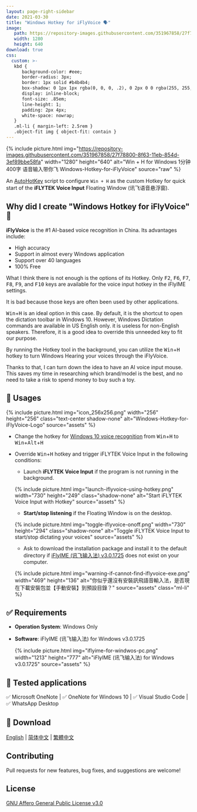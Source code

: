 ```yaml
---
layout: page-right-sidebar
date: 2021-03-30
title: "Windows Hotkey for iFlyVoice 🗣"
image:
   path: https://repository-images.githubusercontent.com/351967858/27f78800-8f63-11eb-854d-3ef89bbe58fa
   width: 1280
   height: 640
download: true
css:
  custom: >-
   kbd {
      background-color: #eee;
      border-radius: 3px;
      border: 1px solid #b4b4b4;
      box-shadow: 0 1px 1px rgba(0, 0, 0, .2), 0 2px 0 0 rgba(255, 255, 255, .7) inset;
      display: inline-block;
      font-size: .85em;
      line-height: 1;
      padding: 2px 4px;
      white-space: nowrap;
   }
   .ml-li { margin-left: 2.5rem }
   .object-fit img { object-fit: contain }
---
```


{% include picture.html img="https://repository-images.githubusercontent.com/351967858/27f78800-8f63-11eb-854d-3ef89bbe58fa" width="1280" height="640" alt="Win + H for Windows 1分钟400字 语音输入带你飞 Windows-Hotkey-for-iFlyVoice" source="raw" %}

An [AutoHotKey](https://www.autohotkey.com/) script to configure `Win + H` as the custom Hotkey for quick start of the **iFLYTEK Voice Input** Floating Window (讯飞语音悬浮窗).

## Why did I create "Windows Hotkey for iFlyVoice" 👾

**iFlyVoice** is the #1 AI-based voice recognition in China. Its advantages include:

- High accuracy
- Support in almost every Windows application
- Support over 40 languages
- 100% Free

What I think there is not enough is the options of its Hotkey. Only <kbd>F2</kbd>, <kbd>F6</kbd>, <kbd>F7</kbd>, <kbd>F8</kbd>, <kbd>F9</kbd>, and <kbd>F10</kbd> keys are available for the voice input hotkey in the iFlyIME settings.

It is bad because those keys are often been used by other applications.

<kbd>Win</kbd>+<kbd>H</kbd> is an ideal option in this case. By default, it is the shortcut to open the dictation toolbar in Windows 10. However, Windows Dictation commands are available in US English only. it is useless for non-English speakers. Therefore, it is a good idea to override this unneeded key to fit our purpose.

By running the Hotkey tool in the background, you can utilize the <kbd>Win</kbd>+<kbd>H</kbd> hotkey to turn Windows Hearing your voices through the iFlyVoice.

Thanks to that, I can turn down the idea to have an AI voice input mouse. This saves my time in researching which brand/model is the best, and no need to take a risk to spend money to buy such a toy.

## 🚀 Usages

{% include picture.html img="icon_256x256.png" width="256" height="256" class="text-center shadow-none" alt="Windows-Hotkey-for-iFlyVoice-Logo" source="assets" %}

- Change the hotkey for [Windows 10 voice recognition](https://support.microsoft.com/en-us/windows/use-voice-recognition-in-windows-10-83ff75bd-63eb-0b6c-18d4-6fae94050571) from <kbd>Win</kbd>+<kbd>H</kbd> to <kbd>Win</kbd>+<kbd>Alt</kbd>+<kbd>H</kbd>
- Override <kbd>Win</kbd>+<kbd>H</kbd> hotkey and trigger iFLYTEK Voice Input in the following conditions:

  - Launch **iFLYTEK Voice Input** if the program is not running in the background.

   {% include picture.html img="launch-iflyvoice-using-hotkey.png" width="730" height="249" class="shadow-none" alt="Start iFLYTEK Voice Input with Hotkey" source="assets" %}

  - **Start/stop listening** if the Floating Window is on the desktop.

   {% include picture.html img="toggle-iflyvoice-onoff.png" width="730" height="294" class="shadow-none" alt="Toggle iFLYTEK Voice Input to start/stop dictating your voices" source="assets" %}

  - Ask to download the installation package and install it to the default directory if [iFlyIME (讯飞输入法) v3.0.1725](https://srf.xunfei.cn/) does not exist on your computer.

   {% include picture.html img="warning-if-cannot-find-iflyvoice-exe.png" width="469" height="136" alt="你似乎還沒有安裝訊飛語音輸入法，是否現在下載安裝包並【手動安裝】到預設目錄？" source="assets" class="ml-li" %}

## ✅ Requirements

- **Operation System**: Windows Only
- **Software**: iFlyIME (讯飞输入法) for Windows v3.0.1725

   {% include picture.html img="iflyime-for-windwos-pc.png" width="1213" height="777" alt="iFlyIME (讯飞输入法) for Windows v3.0.1725" source="assets" %}

## 🧪 Tested applications

✅ Microsoft OneNote | ✅ OneNote for Windows 10 | ✅ Visual Studio Code | ✅ WhatsApp Desktop

## 🔽 Download

<amp-img src="https://img.shields.io/github/v/release/chriskyfung/voice-input-tools-for-windows" width="94" height="20" layout="fixed" alt="GitHub release (latest by date)"></amp-img>

<p>
   <amp-img src="https://cdn.jsdelivr.net/gh/hjnilsson/country-flags@master/svg/us.svg" width="24" height="16" layout="fixed" alt="US"></amp-img>
   <a href="{{ site.github.releases_url }}/{{ site.github.latest_release.tag_name }}/Windows-Hotkey-for-iFlyVoice-en-32bit.exe" rel="noopener" target="_blank">English</a> | 
   <amp-img src="https://cdn.jsdelivr.net/gh/hjnilsson/country-flags@master/svg/cn.svg" width="24" height="16" layout="fixed" alt="China"></amp-img>
   <a href="{{ site.github.releases_url }}/{{ site.github.latest_release.tag_name }}/Windows-Hotkey-for-iFlyVoice-zhs-32bit.exe" rel="noopener" target="_blank">简体中文</a> | 
   <amp-img src="https://cdn.jsdelivr.net/gh/hjnilsson/country-flags@master/svg/hk.svg" width="24" height="16" layout="fixed" alt="Hong Kong"></amp-img>
   <a href="{{ site.github.releases_url }}/{{ site.github.latest_release.tag_name }}/Windows-Hotkey-for-iFlyVoice-zht-32bit.exe" rel="noopener" target="_blank">繁體中文</a>
</p>

## Contributing

Pull requests for new features, bug fixes, and suggestions are welcome!

## License

[GNU Affero General Public License v3.0](LICENSE.md)